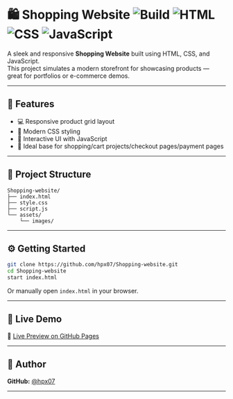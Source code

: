 # 🛍️ Shopping Website ![Build](https://img.shields.io/badge/status-in%20progress-yellow) ![HTML](https://img.shields.io/badge/built%20with-HTML5-orange) ![CSS](https://img.shields.io/badge/styling-CSS3-blue) ![JavaScript](https://img.shields.io/badge/script-JavaScript-yellow)

A sleek and responsive **Shopping Website** built using HTML, CSS, and JavaScript.  
This project simulates a modern storefront for showcasing products — great for portfolios or e-commerce demos.

---

## 🚀 Features

- 💻 Responsive product grid layout
- 🎨 Modern CSS styling
- 🧩 Interactive UI with JavaScript
- 🛒 Ideal base for shopping/cart projects/checkout pages/payment pages

---

## 📁 Project Structure

```plaintext
Shopping-website/
├── index.html
├── style.css
├── script.js
└── assets/
    └── images/
```

---

## ⚙️ Getting Started

```bash
git clone https://github.com/hpx07/Shopping-website.git
cd Shopping-website
start index.html
```

Or manually open `index.html` in your browser.


---

## 🚀 Live Demo

🔗 [Live Preview on GitHub Pages](https://hpx07.github.io/Shopping-website/)

---

## 👤 Author

**GitHub:** [@hpx07](https://github.com/hpx07)

---

